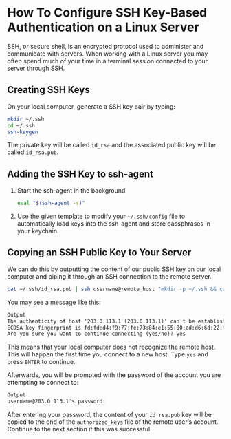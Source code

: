 # How To Configure SSH Key-Based Authentication on a Linux Server

SSH, or secure shell, is an encrypted protocol used to administer and communicate with servers. When working with a Linux server you may often spend much of your time in a terminal session connected to your server through SSH.

## Creating SSH Keys

On your local computer, generate a SSH key pair by typing:

```bash
mkdir ~/.ssh
cd ~/.ssh
ssh-keygen
```

The private key will be called `id_rsa` and the associated public key will be called `id_rsa.pub`.

## Adding the SSH Key to ssh-agent

1. Start the ssh-agent in the background.

   ```bash
   eval "$(ssh-agent -s)"
   ```

2. Use the given template to modify your `~/.ssh/config` file to automatically load keys into the ssh-agent and store passphrases in your keychain.

## Copying an SSH Public Key to Your Server

We can do this by outputting the content of our public SSH key on our local computer and piping it through an SSH connection to the remote server.

```bash
cat ~/.ssh/id_rsa.pub | ssh username@remote_host "mkdir -p ~/.ssh && cat >> ~/.ssh/authorized_keys"
```

You may see a message like this:

```txt
Output
The authenticity of host '203.0.113.1 (203.0.113.1)' can't be established.
ECDSA key fingerprint is fd:fd:d4:f9:77:fe:73:84:e1:55:00:ad:d6:6d:22:fe.
Are you sure you want to continue connecting (yes/no)? yes
```

This means that your local computer does not recognize the remote host. This will happen the first time you connect to a new host. Type `yes` and press `ENTER` to continue.

Afterwards, you will be prompted with the password of the account you are
attempting to connect to:

```txt
Output
username@203.0.113.1's password:
```

After entering your password, the content of your `id_rsa.pub` key will be copied to the end of the `authorized_keys` file of the remote user’s account. Continue to the next section if this was successful.
